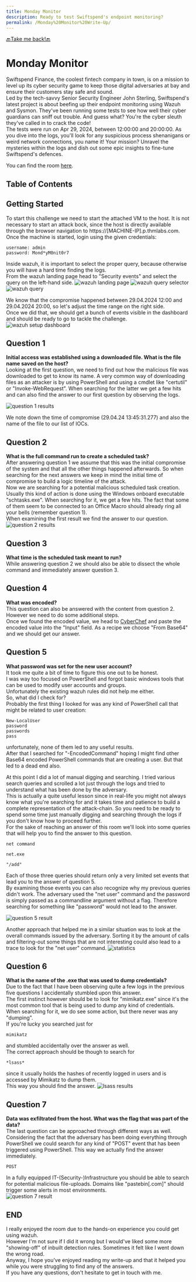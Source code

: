 ```yaml
---
title: Monday Monitor
description: Ready to test Swiftspend's endpoint monitoring?
permalink: /Monday%20Monitor%20Write-Up/
---
```

[🔙Take me back!🔙](../)

# Monday Monitor
Swiftspend Finance, the coolest fintech company in town, is on a mission to level up its cyber security game to keep those digital adversaries at bay and ensure their customers stay safe and sound.  
Led by the tech-savvy Senior Security Engineer John Sterling, Swiftspend's latest project is about beefing up their endpoint monitoring using Wazuh and Sysmon. They've been running some tests to see how well their cyber guardians can sniff out trouble. And guess what? You're the cyber sleuth they've called in to crack the code!  
The tests were run on Apr 29, 2024, between 12:00:00 and 20:00:00. As you dive into the logs, you'll look for any suspicious process shenanigans or weird network connections, you name it! Your mission? Unravel the mysteries within the logs and dish out some epic insights to fine-tune Swiftspend's defences.  

You can find the room [here](https://tryhackme.com/room/mondaymonitor).

## Table of Contents
<div id="toc" class="toc-container"></div>

## Getting Started
To start this challenge we need to start the attached VM to the host. It is not necessary to start an attack bock, since the host is directly available through the browser navigation to https://[MACHINE-IP].p.thmlabs.com.  
Once the machine is started, login using the given credentials:
```
username: admin
password: Mond*yM0nit0r7
```
Inside wazuh, it is important to select the proper query, because otherwise you will have a hard time finding the logs.  
From the wazuh landing page head to "Security events" and select the query on the left-hand side.
![wazuh landing page](img/image.png)
![wazuh query selector](img/image-1.png)
![wazuh query](img/image-2.png)

We know that the compromise happened between 29.04.2024 12:00 and 29.04.2024 20:00, so let's adjust the time range on the right side.  
Once we did that, we should get a bunch of events visible in the dashboard and should be ready to go to tackle the challenge.
![wazuh setup dashboard](img/image-3.png)

## Question 1
**Initial access was established using a downloaded file. What is the file name saved on the host?**  
Looking at the first question, we need to find out how the malicious file was downloaded to get to know its name. A very common way of downloading files as an attacker is by using PowerShell and using a cmdlet like "certutil" or "Invoke-WebRequest". When searching for the latter we get a few hits and can also find the answer to our first question by observing the logs.

![question 1 results](img/image-4.png)

We note down the time of compromise (29.04.24 13:45:31.277) and also the name of the file to our list of IOCs.

## Question 2
**What is the full command run to create a scheduled task?**  
After answering question 1 we assume that this was the initial compromise of the system and that all the other things happened afterwards. So when searching for the next answers we keep in mind the initial time of compromise to build a logic timeline of the attack.  
Now we are searching for a potential malicious scheduled task creation. Usually this kind of action is done using the Windows onboard executable "schtasks.exe". When searching for it, we get a few hits. The fact that some of them seem to be connected to an Office Macro should already ring all your bells (remember question 1).  
When examining the first result we find the answer to our question.
![question 2 results](img/image-5.png)


## Question 3
**What time is the scheduled task meant to run?**  
While answering question 2 we should also be able to dissect the whole command and immediately answer question 3.

## Question 4
**What was encoded?**  
This question can also be answered with the content from question 2. However we need to do some additional steps.  
Once we found the encoded value, we head to [CyberChef](https://gchq.github.io/CyberChef/) and paste the encoded value into the "Input" field. As a recipe we choose "From Base64" and we should get our answer.

## Question 5
**What password was set for the new user account?**  
It took me quite a bit of time to figure this one out to be honest.  
I was way too focused on PowerShell and forgot basic windows tools that can be used to modify user accounts and groups.  
Unfortunately the existing wazuh rules did not help me either.  
So, what did I check for?  
Probably the first thing I looked for was any kind of PowerShell call that might be related to user creation:
```
New-LocalUser
password
passwords
pass
```
unfortunately, none of them led to any useful results.  
After that I searched for "-EncodedCommand" hoping I might find other Base64 encoded PowerShell commands that are creating a user. But that led to a dead end also.  

At this point I did a lot of manual digging and searching. I tried various search queries and scrolled a lot just through the logs and tried to understand what has been done by the adversary.  
This is actually a quite useful lesson since in real-life you might not always know what you're searching for and it takes time and patience to build a complete representation of the attack-chain. So you need to be ready to spend some time just manually digging and searching through the logs if you don't know how to proceed further.  
For the sake of reaching an answer of this room we'll look into some queries that will help you to find the answer to this question.

```
net command

net.exe

"/add"
```
Each of those three queries should return only a very limited set events that lead you to the answer of question 5.  
By examining those events you can also recognize why my previous queries didn't work. The adversary used the "net user" command and the password is simply passed as a commandline argument without a flag. Therefore searching for something like "password" would not lead to the answer.  

![question 5 result](img/image-6.png)

Another approach that helped me in a similar situation was to look at the overall commands issued by the adversary. Sorting it by the amount of calls and filtering-out some things that are not interesting could also lead to a trace to look for the "net user" command.
![statistics](img/image-7.png)

## Question 6
**What is the name of the .exe that was used to dump credentials?**  
Due to the fact that I have been observing quite a few logs in the previous five questions I accidentally stumbled upon this answer.  
The first instinct however should be to look for "mimikatz.exe" since it's the most common tool that is being used to dump any kind of credentials.  
When searching for it, we do see some action, but there never was any "dumping".  
If you're lucky you searched just for
```
mimikatz
```
and stumbled accidentally over the answer as well.  
The correct approach should be though to search for 
```
*lsass*
```
since it usually holds the hashes of recently logged in users and is accessed by Mimikatz to dump them.  
This way you should find the answer.
![lsass results](img/image-8.png)

## Question 7
**Data was exfiltrated from the host. What was the flag that was part of the data?**  
The last question can be approached through different ways as well.  
Considering the fact that the adversary has been doing everything through PowerShell we could search for any kind of "POST" event that has been triggered using PowerShell. This way we actually find the answer immediately.
```
POST
```
In a fully equipped IT-(Security-)Infrastructure you should be able to search for potential malicious file-uploads. Domains like "pastebin[.com]" should trigger some alerts in most environments.  
![question 7 result](img/image-9.png)


## END
I really enjoyed the room due to the hands-on experience you could get using wazuh.  
However I'm not sure if I did it wrong but I would've liked some more "showing-off" of inbuilt detection rules. Sometimes it felt like I went down the wrong road.  
Anyway, I hope you’ve enjoyed reading my write-up and that it helped you while you were struggling to find any of the answers.  
If you have any questions, don't hesitate to get in touch with me.